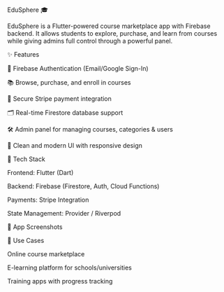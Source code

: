 
EduSphere 🎓

EduSphere is a Flutter-powered course marketplace app with Firebase backend. It allows students to explore, purchase, and learn from courses while giving admins full control through a powerful panel.

✨ Features

🔐 Firebase Authentication (Email/Google Sign-In)

📚 Browse, purchase, and enroll in courses

🛒 Secure Stripe payment integration

🗂️ Real-time Firestore database support

🛠️ Admin panel for managing courses, categories & users

🎨 Clean and modern UI with responsive design

🚀 Tech Stack

Frontend: Flutter (Dart)

Backend: Firebase (Firestore, Auth, Cloud Functions)

Payments: Stripe Integration

State Management: Provider / Riverpod

📱 App Screenshots

📌 Use Cases

Online course marketplace

E-learning platform for schools/universities

Training apps with progress tracking
